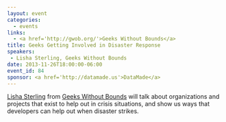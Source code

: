 ```yaml
---
layout: event
categories: 
  - events
links:
  - <a href='http://gwob.org/'>Geeks Without Bounds</a>
title: Geeks Getting Involved in Disaster Response
speakers: 
 - Lisha Sterling, Geeks Without Bounds
date: 2013-11-26T18:00:00-06:00
event_id: 84
sponsor: <a href='http://datamade.us'>DataMade</a>
---
```


<p><a href='https://twitter.com/lishevita'>Lisha Sterling</a> from <a href='http://gwob.org/'>Geeks Without Bounds</a> will talk about organizations and projects that exist to help out in crisis situations, and show us ways that developers can help out when disaster strikes.</p>
